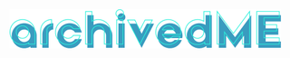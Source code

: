 <br />

<h1 align="center">

[![logo readme](docs/readme/logo-readme.png)](https://github.com/bastean)

</h1>
